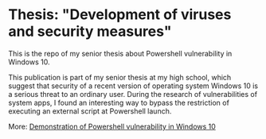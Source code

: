# Thesis: "Development of viruses and security measures"
This is the repo of my senior thesis about Powershell vulnerability in Windows 10.

This publication is part of my senior thesis at my high school, which suggest that security of a recent version of operating system Windows 10 is a serious threat to an ordinary user.
During the research of vulnerabilities of system apps, I found an interesting way to bypass the restriction of executing an external script at Powershell launch.

More: [Demonstration of Powershell vulnerability in Windows 10](https://medium.com/@richba/demonstration-of-powershell-vulnerability-in-windows-10-703231247ff3)